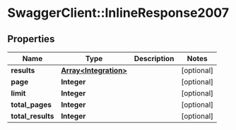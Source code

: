 # SwaggerClient::InlineResponse2007

## Properties
Name | Type | Description | Notes
------------ | ------------- | ------------- | -------------
**results** | [**Array&lt;Integration&gt;**](Integration.md) |  | [optional] 
**page** | **Integer** |  | [optional] 
**limit** | **Integer** |  | [optional] 
**total_pages** | **Integer** |  | [optional] 
**total_results** | **Integer** |  | [optional] 

